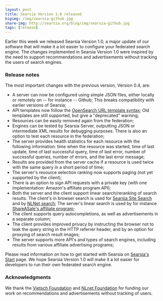 ```yaml
---
layout: post
title: Searsia Version 1.0 released
bigimg: /img/searsia-github.jpg
share-img: http://searsia.org/blog/img/searsia-github.jpg
tags: [release]
---
```


Earlier this week we released Searsia Version 1.0, a major update of
our software that will make it a lot easier to configure your
federated search engine. The changes implemented in Searsia Version 1.0
were inspired by the need to support recommendations and advertisements 
without tracking the users of search engines.

### Release notes

The most important changes with the previous version, Version 0.4, are:

* A server can now be configured using simple JSON files, either locally or remotely on -- for instance -- Github; This breaks compatibility with earlier versions of Searsia;
* API templates now follow the [OpenSearch URL template syntax](http://www.opensearch.org/Specifications/OpenSearch/1.1#OpenSearch_URL_template_syntax); Old templates are still supported, but give a "deprecated" warning;
* Resources can be easily removed again from the federation;
* Engines can be tested by Searsia Server, outputting JSON or intermediate XML results for debugging purposes. There is also an option to test each resource in the federation;
* The server provides health statistics for each resource with the following information: time when the resource was started, time of last update, time of last successful query, time of last error, number of successful queries, number of errors, and the last error message;
* Results are provided from the server cache if a resource is used twice with the same query in a short period of time;
* The server's resource selection ranking now supports paging (not yet supported by the client);
* There is an option to sign API requests with a private key (with one implementation: Amazon's affiliate program API);
* Both the server and the client support linear search/reranking of search results. The client's in browser search is used for [Searsia Site Search](http://searsia.org/search.html) and by [NLNet search](https://nlnet.nl/search/); The server's linear search is used by for instance [ShareASale's affiliate program](http://searsia.org/blog/2017-11-30-ethical-search-advertising/#affiliate-networks-shareasale);
* The client supports query autocompletions, as well as advertisements in a separate column;
* The client provides improved privacy by instructing the browser not to leak the query string in the HTTP referrer header, and by an option for proxying of search result images;
* The server supports more API's and types of search engines, including results from various affiliate advertising programs;

Please read information on how to get started with Searsia on [Searsia's Start](http://searsia.org/start.html) page. 
We hope Searsia Version 1.0 will make it a lot easier for developers to run their own federated search engine.

### Acknowledgments

We thank the [Vietsch Foundation](http://vietsch-foundation.org/) and [NLnet Foundation](https://nlnet.nl/) for funding our work on 
recommendations and advertisements without tracking of users.


